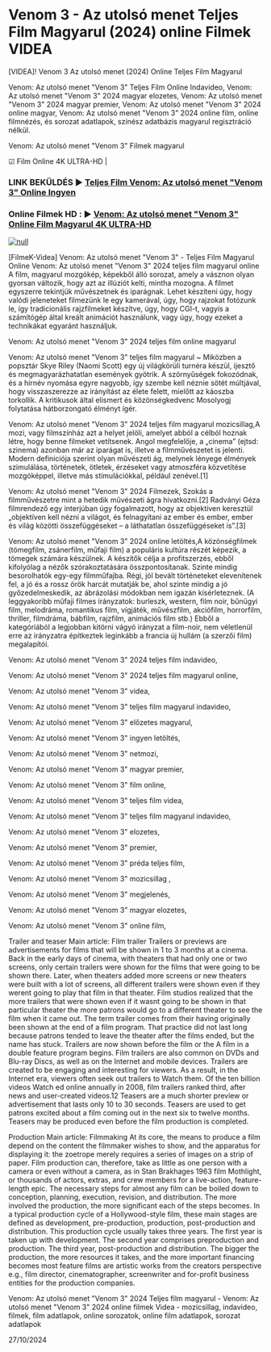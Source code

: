 # Venom 3 - Az utolsó menet Teljes Film Magyarul (2024) online Filmek VIDEA




[VIDEA]! Venom 3 Az utolsó menet (2024) Online Teljes Film Magyarul

Venom: Az utolsó menet "Venom 3" Teljes Film Online Indavideo, Venom: Az utolsó menet "Venom 3" 2024 magyar elozetes, Venom: Az utolsó menet "Venom 3" 2024 magyar premier, Venom: Az utolsó menet "Venom 3" 2024 online magyar, Venom: Az utolsó menet "Venom 3" 2024 online film, online filmnézés, és sorozat adatlapok, színész adatbázis magyarul regisztráció nélkül.

Venom: Az utolsó menet "Venom 3" Filmek magyarul

☑ Film Online 4K ULTRA-HD |

### LINK BEKÜLDÉS ▶️ [Teljes Film Venom: Az utolsó menet "Venom 3" Online Ingyen](https://t.co/nODTbvDmFY)

### Online Filmek HD : ▶️ [Venom: Az utolsó menet "Venom 3" Online Film Magyarul 4K ULTRA-HD](https://t.co/nODTbvDmFY)

[![null](https://static.wixstatic.com/media/855a25_043b5abeb4ae4d35ac003198e7fe56ed~mv2.gif)](https://t.co/nODTbvDmFY)

[FilmeK-Videa] Venom: Az utolsó menet "Venom 3" - Teljes Film Magyarul Online
Venom: Az utolsó menet "Venom 3" 2024 teljes film magyarul online A film, magyarul mozgókép, képekből álló sorozat, amely a vásznon olyan gyorsan változik, hogy azt az illúziót kelti, mintha mozogna. A filmet egyszerre tekintjük művészetnek és iparágnak. Lehet készíteni úgy, hogy valódi jeleneteket filmezünk le egy kamerával, úgy, hogy rajzokat fotózunk le, így tradicionális rajzfilmeket készítve, úgy, hogy CGI-t, vagyis a számítógép által kreált animációt használunk, vagy úgy, hogy ezeket a technikákat egyaránt használjuk.

Venom: Az utolsó menet "Venom 3" 2024 teljes film online magyarul

Venom: Az utolsó menet "Venom 3" teljes film magyarul ~ Miközben a popsztár Skye Riley (Naomi Scott) egy új világkörüli turnéra készül, ijesztő és megmagyarázhatatlan események gyötrik. A szörnyűségek fokozódnak, és a hírnév nyomása egyre nagyobb, így szembe kell néznie sötét múltjával, hogy visszaszerezze az irányítást az élete felett, mielőtt az káoszba torkollik. A kritikusok által elismert és közönségkedvenc Mosolyogj folytatása hátborzongató élményt ígér.

Venom: Az utolsó menet "Venom 3" 2024 teljes film magyarul mozicsillag,A mozi, vagy filmszínház azt a helyet jelöli, amelyet abból a célból hoznak létre, hogy benne filmeket vetítsenek. Angol megfelelője, a „cinema” (ejtsd: szinema) azonban már az iparágat is, illetve a filmművészetet is jelenti. Modern definíciója szerint olyan művészeti ág, melynek lényege élmények szimulálása, történetek, ötletek, érzéseket vagy atmoszféra közvetítése mozgóképpel, illetve más stimulációkkal, például zenével.[1]

Venom: Az utolsó menet "Venom 3" 2024 Filmezek, Szokás a filmművészetre mint a hetedik művészeti ágra hivatkozni.[2] Radványi Géza filmrendező egy interjúban úgy fogalmazott, hogy az objektíven keresztül „objektíven kell nézni a világot, és felnagyítani az ember és ember, ember és világ közötti összefüggéseket – a láthatatlan összefüggéseket is”.[3]

Venom: Az utolsó menet "Venom 3" 2024 online letöltés,A közönségfilmek (tömegfilm, zsánerfilm, műfaji film) a populáris kultúra részét képezik, a tömegek számára készülnek. A készítők célja a profitszerzés, ebből kifolyólag a nézők szórakoztatására összpontosítanak. Szinte mindig besorolhatók egy-egy filmműfajba. Régi, jól bevált történeteket elevenítenek fel, a jó és a rossz örök harcát mutatják be, ahol szinte mindig a jó győzedelmeskedik, az ábrázolási módokban nem igazán kísérleteznek. (A leggyakoribb műfaji filmes irányzatok: burleszk, western, film noir, bűnügyi film, melodráma, romantikus film, vígjáték, művészfilm, akciófilm, horrorfilm, thriller, filmdráma, bábfilm, rajzfilm, animációs film stb.) Ebből a kategóriából a legjobban kitörni vágyó irányzat a film-noir, nem véletlenül erre az irányzatra építkeztek leginkább a francia új hullám (a szerzői film) megalapítói.

Venom: Az utolsó menet "Venom 3" 2024 teljes film indavideo,

Venom: Az utolsó menet "Venom 3" 2024 teljes film magyarul online,

Venom: Az utolsó menet "Venom 3" videa,

Venom: Az utolsó menet "Venom 3" teljes film magyarul indavideo,

Venom: Az utolsó menet "Venom 3" előzetes magyarul,

Venom: Az utolsó menet "Venom 3" ingyen letöltés,

Venom: Az utolsó menet "Venom 3" netmozi,

Venom: Az utolsó menet "Venom 3" magyar premier,

Venom: Az utolsó menet "Venom 3" film online,

Venom: Az utolsó menet "Venom 3" teljes film videa,

Venom: Az utolsó menet "Venom 3" teljes film magyarul indavideo,

Venom: Az utolsó menet "Venom 3" elozetes,

Venom: Az utolsó menet "Venom 3" premier,

Venom: Az utolsó menet "Venom 3" préda teljes film,

Venom: Az utolsó menet "Venom 3" mozicsillag ,

Venom: Az utolsó menet "Venom 3" megjelenés,

Venom: Az utolsó menet "Venom 3" magyar elozetes,

Venom: Az utolsó menet "Venom 3" online film,

Trailer and teaser Main article: Film trailer Trailers or previews are advertisements for films that will be shown in 1 to 3 months at a cinema. Back in the early days of cinema, with theaters that had only one or two screens, only certain trailers were shown for the films that were going to be shown there. Later, when theaters added more screens or new theaters were built with a lot of screens, all different trailers were shown even if they werent going to play that film in that theater. Film studios realized that the more trailers that were shown even if it wasnt going to be shown in that particular theater the more patrons would go to a different theater to see the film when it came out. The term trailer comes from their having originally been shown at the end of a film program. That practice did not last long because patrons tended to leave the theater after the films ended, but the name has stuck. Trailers are now shown before the film or the A film in a double feature program begins. Film trailers are also common on DVDs and Blu-ray Discs, as well as on the Internet and mobile devices. Trailers are created to be engaging and interesting for viewers. As a result, in the Internet era, viewers often seek out trailers to Watch them. Of the ten billion videos Watch ed online annually in 2008, film trailers ranked third, after news and user-created videos.12 Teasers are a much shorter preview or advertisement that lasts only 10 to 30 seconds. Teasers are used to get patrons excited about a film coming out in the next six to twelve months. Teasers may be produced even before the film production is completed.

Production Main article: Filmmaking At its core, the means to produce a film depend on the content the filmmaker wishes to show, and the apparatus for displaying it: the zoetrope merely requires a series of images on a strip of paper. Film production can, therefore, take as little as one person with a camera or even without a camera, as in Stan Brakhages 1963 film Mothlight, or thousands of actors, extras, and crew members for a live-action, feature-length epic. The necessary steps for almost any film can be boiled down to conception, planning, execution, revision, and distribution. The more involved the production, the more significant each of the steps becomes. In a typical production cycle of a Hollywood-style film, these main stages are defined as development, pre-production, production, post-production and distribution. This production cycle usually takes three years. The first year is taken up with development. The second year comprises preproduction and production. The third year, post-production and distribution. The bigger the production, the more resources it takes, and the more important financing becomes most feature films are artistic works from the creators perspective e.g., film director, cinematographer, screenwriter and for-profit business entities for the production companies.

Venom: Az utolsó menet "Venom 3" 2024 Teljes film magyarul - Venom: Az utolsó menet "Venom 3" 2024 online filmek Videa - mozicsillag, indavideo, filmek, film adatlapok, online sorozatok, online film adatlapok, sorozat adatlapok

27/10/2024
